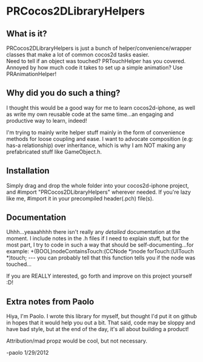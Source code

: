 PRCocos2DLibraryHelpers
=======================

What is it?
-----------
PRCocos2DLibraryHelpers is just a bunch of helper/convenience/wrapper classes that make a lot of common cocos2d tasks easier.  
Need to tell if an object was touched?  PRTouchHelper has you covered.  Annoyed by how much code it takes to set up a simple animation?  Use PRAnimationHelper!


Why did you do such a thing?
----------------------------
I thought this would be a good way for me to learn cocos2d-iphone, as well as write my own reusable code at the same time...an engaging
and productive way to learn, indeed!

I'm trying to mainly write helper stuff mainly in the form of convenience methods for loose coupling and ease.  I want to advocate
composition (e.g: has-a relationship) over inheritance, which is why I am NOT making any prefabricated stuff like GameObject.h.


Installation
------------
Simply drag and drop the whole folder into your cocos2d-iphone project, and #import "PRCocos2DLibraryHelpers" wherever needed.
If you're lazy like me, #import it in your precompiled header(.pch) file(s).


Documentation
-------------
Uhhh...yeaaahhhh there isn't really any *detailed* documentation at the moment.  I include notes in the .h files if I need to explain
stuff, but for the most part, I try to code in such a way that should be self-documenting...for example:
+(BOOL)nodeContainsTouch:(CCNode *)node forTouch:(UITouch *)touch;  --- you can probably tell that this function tells you if the node was touched...

If you are REALLY interested, go forth and improve on this project yourself :D!


Extra notes from Paolo
----------------------
Hiya, I'm Paolo.  I wrote this library for myself, but thought I'd put it on github in hopes that it would help you out a bit.
That said, code may be sloppy and have bad style, but at the end of the day, it's all about building a product!

Attribution/mad propz would be cool, but not necessary.

-paolo 1/29/2012
